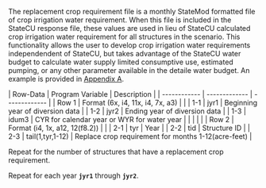 The replacement crop requirement file is a monthly StateMod formatted file of crop irrigation water 
requirement.  When this file is included in the StateCU response file, these values are used in lieu 
of StateCU  calculated crop irrigation water requirement for all structures in the scenario.  This 
functionality allows the user to develop crop irrigation water requirements independendent of StateCU, 
but takes advantage of the StateCU water budget to calculate water supply limited consumptive use, 
estimated pumping, or any other parameter available in the detaile water budget. An example is provided 
in [Appendix A](../AppendixA/A1.md).

 | Row-Data | Program Variable | Description |
    | ------------ | ------------- | ------------- |
	| Row 1 | Format (6x, i4, 11x, i4, 7x, a3) | |
	| 1-1 | jyr1 | Beginning year of diversion data |
	| 1-2 | jyr2 | Ending year of diversion data |
	| 1-3 | idum3 | CYR for calendar year or WYR for water year |
	| | | |
	| Row 2 | Format (i4, 1x, a12, 12(f8.2)) | |
	| 2-1 | tyr | Year |
	| 2-2 | tid | Structure ID |
	| 2-3 | tail(1,tyr,1-12) | Replace crop requirement for months 1-12(acre-feet) |
	
Repeat for the number of structures that have a replacement crop requirement.

Repeat for each year **`jyr1`** through **`jyr2`**.